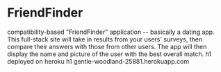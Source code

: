 # FriendFinder
compatibility-based "FriendFinder" application -- basically a dating app. This full-stack site will take in results from your users' surveys, then compare their answers with those from other users. The app will then display the name and picture of the user with the best overall match.
h1 deployed on heroku  h1 gentle-woodland-25881.herokuapp.com 
